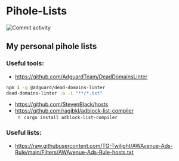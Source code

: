 # Pihole-Lists

![Commit activity](https://img.shields.io/github/last-commit/Ven0m0/Pihole-Lists?logo=github)


## My personal pihole lists

### Useful tools:

- https://github.com/AdguardTeam/DeadDomainsLinter
```bash
npm i -g @adguard/dead-domains-linter
dead-domains-linter -a -i "**/*.txt"
```
- https://github.com/StevenBlack/hosts
- https://github.com/ragibkl/adblock-list-compiler
  - `cargo install adblock-list-compiler`

### Useful lists:

- https://raw.githubusercontent.com/TG-Twilight/AWAvenue-Ads-Rule/main/Filters/AWAvenue-Ads-Rule-hosts.txt
